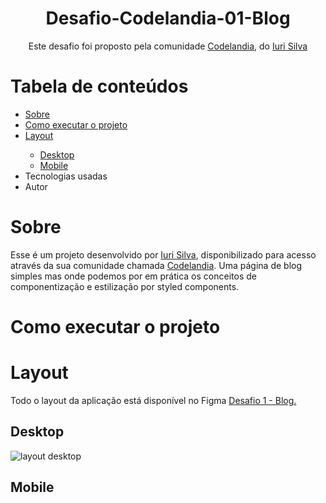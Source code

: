 <h1 align="center">Desafio-Codelandia-01-Blog</h1>
<p align="center">Este desafio foi proposto pela comunidade <a href="https://discord.gg/wNCWTVuxyz">Codelandia</a>, do <a href="https://github.com/iuricode">Iuri Silva</a></p>

<h1>Tabela de conteúdos</h1>
<ul>
  <a href="#sobre"><li>Sobre</li></a>
  <a href="#executar"><li>Como executar o projeto</li></a>
  <a href="#layout"><li>Layout</li></a>
  <ul>
    <a href="#desktop"><li>Desktop</li></a>
    <a href="#mobile"><li>Mobile</li></a>
  </ul>
  <li>Tecnologias usadas</li>
  <li>Autor</li>
</ul>

<h1 id="#sobre">Sobre</h1>
<p>Esse é um projeto desenvolvido por <a href="https://github.com/iuricode">Iuri Silva</a>, disponibilizado para acesso através da sua comunidade chamada <a href="https://discord.gg/wNCWTVuxyz">Codelandia</a>. Uma página de blog simples mas onde podemos por em prática os conceitos de componentização e estilização por styled components.</p>

<h1 id="executar">Como executar o projeto</h1>


<h1 id="#layout">Layout</h1>
<p>Todo o layout da aplicação está disponível no Figma <a href="https://www.figma.com/file/Yb9IBH56g7T1hdIyZ3BMNO/Desafios---Codel%C3%A2ndia?node-id=0%3A1">Desafio 1 - Blog.</a></p>

<h2 id="#desktop">Desktop</h2>

![layout desktop](https://user-images.githubusercontent.com/93920766/175800267-2c8f6ea2-8145-4183-879c-f7b056502c7b.PNG)


<h2 id="mobile">Mobile</h2>

<p align="center" style="display: flex; align-items: flex-start; justify-content: center;">
<img  src="" />
</p>
